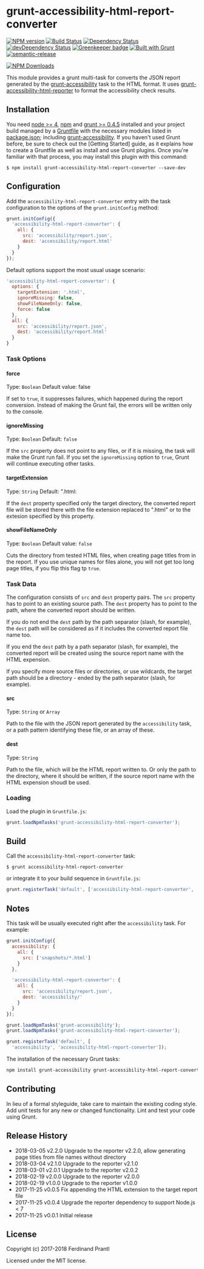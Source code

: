 # grunt-accessibility-html-report-converter

[![NPM version](https://badge.fury.io/js/grunt-accessibility-html-report-converter.png)](http://badge.fury.io/js/grunt-accessibility-html-report-converter) [![Build Status](https://travis-ci.org/prantlf/grunt-accessibility-html-report-converter.svg?branch=master)](https://travis-ci.org/prantlf/grunt-accessibility-html-report-converter) [![Dependency Status](https://david-dm.org/prantlf/grunt-accessibility-html-report-converter.svg)](https://david-dm.org/prantlf/grunt-accessibility-html-report-converter) [![devDependency Status](https://david-dm.org/prantlf/grunt-accessibility-html-report-converter/dev-status.svg)](https://david-dm.org/prantlf/grunt-accessibility-html-report-converter#info=devDependencies) [![Greenkeeper badge](https://badges.greenkeeper.io/prantlf/grunt-accessibility-html-report-converter.svg)](https://greenkeeper.io/) [![Built with Grunt](https://cdn.gruntjs.com/builtwith.png)](http://gruntjs.com/) [![semantic-release](https://img.shields.io/badge/%20%20%F0%9F%93%A6%F0%9F%9A%80-semantic--release-e10079.svg)](https://github.com/semantic-release/semantic-release)

[![NPM Downloads](https://nodei.co/npm/grunt-accessibility-html-report-converter.png?downloads=true&stars=true)](https://www.npmjs.com/package/grunt-accessibility-html-report-converter)

This module provides a grunt multi-task for converts the JSON report generated by the [grunt-accessibility] task to the HTML format. It uses [grunt-accessibility-html-reporter] to format the accessibility check results.

## Installation

You need [node >= 4][node], [npm] and [grunt >= 0.4.5][Grunt] installed
and your project build managed by a [Gruntfile] with the necessary modules
listed in [package.json]; including [grunt-accessibility]. If you haven't
used Grunt before, be sure to check out the [Getting Started] guide, as it
explains how to create a Gruntfile as well as install and use Grunt plugins.
Once you're familiar with that process, you may install this plugin with this
command:

```shell
$ npm install grunt-accessibility-html-report-converter --save-dev
```

## Configuration

Add the `accessibility-html-report-converter` entry with the task configuration to the options of the `grunt.initConfig` method:

```js
grunt.initConfig({
  'accessibility-html-report-converter': {
    all: {
      src: 'accessibility/report.json',
      dest: 'accessibility/report.html'
    }
  }
});
```

Default options support the most usual usage scenario:

```js
'accessibility-html-report-converter': {
  options: {
    targetExtension: '.html',
    ignoreMissing: false,
    showFileNameOnly: false,
    force: false
  },
  all: {
    src: 'accessibility/report.json',
    dest: 'accessibility/report.html'
  }
}
```

### Task Options

#### force
Type: `Boolean`
Default value: false

If set to `true`, it suppresses failures, which happened during the report conversion. Instead of making the Grunt fail, the errors will be written only to the console.

#### ignoreMissing
Type: `Boolean`
Default: `false`

If the `src` property does not point to any files, or if it is missing,
the task will make the Grunt run fail.  If you set the `ignoreMissing`
option to `true`, Grunt will continue executing other tasks.

#### targetExtension
Type: `String`
Default: ".html:

If the `dest` property specified only the target directory, the converted report file will be stored there with the file extension replaced to ".html" or to the extesion specified by this property.

#### showFileNameOnly
Type: `Boolean`
Default value: `false`

Cuts the directory from tested HTML files, when creating page titles from in the report. If you use unique names for files alone, you will not get too long page titles, if you flip this flag tp `true`.

### Task Data

The configuration consists of `src` and `dest` property pairs.  The `src`
property has to point to an existing source path.  The `dest` property has
to point to the path, where the converted report should be written.

If you do not end the `dest` path by the path separator (slash, for example), the `dest` path will be considered as if it includes the converted report file name too.

If you end the `dest` path by a path separator (slash, for example), the
converted report will be created using the source report name with the HTML expension.

If you specify more source files or directories, or use wildcards, the target path should be a directory - ended by the path separator (slash, for example).

#### src
Type: `String` or `Array`

Path to the file with the JSON report generated by the `accessibility` task, or a path pattern identifying these file, or an array of these.

#### dest
Type: `String`

Path to the file, which will be the HTML report written to. Or only the path to the directory, where it should be written, if the source report name with the HTML expension shoudl be used.

### Loading

Load the plugin in `Gruntfile.js`:

```javascript
grunt.loadNpmTasks('grunt-accessibility-html-report-converter');
```

## Build

Call the `accessibility-html-report-converter` task:

```shell
$ grunt accessibility-html-report-converter
```

or integrate it to your build sequence in `Gruntfile.js`:

```js
grunt.registerTask('default', ['accessibility-html-report-converter', ...]);
```

## Notes

This task will be usually executed right after the `accessibility` task. For example:

```js
grunt.initConfig({
  accessibility: {
    all: {
      src: ['snapshots/*.html']
    }
  },

  'accessibility-html-report-converter': {
    all: {
      src: 'accessibility/report.json',
      dest: 'accessibility/'
    }
  }
});

grunt.loadNpmTasks('grunt-accessibility');
grunt.loadNpmTasks('grunt-accessibility-html-report-converter');

grunt.registerTask('default', [
  'accessibility', 'accessibility-html-report-converter']);
```

The installation of the necessary Grunt tasks:

```bash
npm install grunt-accessibility grunt-accessibility-html-report-converter --save-dev
```

## Contributing

In lieu of a formal styleguide, take care to maintain the existing coding
style. Add unit tests for any new or changed functionality. Lint and test
your code using Grunt.

## Release History

 * 2018-03-05   v2.2.0   Upgrade to the reporter v2.2.0, allow generating
                         page titles from file names without directory
 * 2018-03-04   v2.1.0   Upgrade to the reporter v2.1.0
 * 2018-03-01   v2.0.1   Upgrade to the reporter v2.0.2
 * 2018-02-19   v2.0.0   Upgrade to the reporter v2.0.0
 * 2018-02-19   v1.0.0   Upgrade to the reporter v1.0.0
 * 2017-11-25   v0.0.5   Fix appending the HTML extension to the target report file
 * 2017-11-25   v0.0.4   Upgrade the reporter dependency to support Node.js < 7
 * 2017-11-25   v0.0.1   Initial release

## License

Copyright (c) 2017-2018 Ferdinand Prantl

Licensed under the MIT license.

[node]: https://nodejs.org
[npm]: https://npmjs.org
[package.json]: https://docs.npmjs.com/files/package.json
[Grunt]: https://gruntjs.com
[Gruntfile]: https://gruntjs.com/sample-gruntfile
[Getting Gtarted]: https://github.com/gruntjs/grunt/wiki/Getting-started
[grunt-accessibility]: https://github.com/yargalot/grunt-accessibility
[grunt-accessibility-html-reporter]: https://github.com/prantlf/grunt-accessibility-html-reporter
